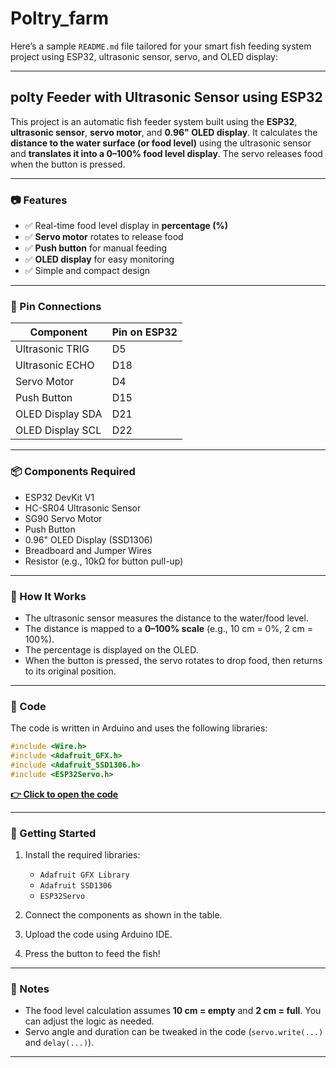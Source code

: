 # Poltry_farm
Here’s a sample `README.md` file tailored for your smart fish feeding system project using ESP32, ultrasonic sensor, servo, and OLED display:

---

##  polty  Feeder with Ultrasonic Sensor using ESP32

This project is an automatic fish feeder system built using the **ESP32**, **ultrasonic sensor**, **servo motor**, and **0.96" OLED display**. It calculates the **distance to the water surface (or food level)** using the ultrasonic sensor and **translates it into a 0–100% food level display**. The servo releases food when the button is pressed.

---

### 📷 Features

* ✅ Real-time food level display in **percentage (%)**
* ✅ **Servo motor** rotates to release food
* ✅ **Push button** for manual feeding
* ✅ **OLED display** for easy monitoring
* ✅ Simple and compact design

---

### 🔌 Pin Connections

| Component        | Pin on ESP32 |
| ---------------- | ------------ |
| Ultrasonic TRIG  | D5           |
| Ultrasonic ECHO  | D18          |
| Servo Motor      | D4           |
| Push Button      | D15          |
| OLED Display SDA | D21          |
| OLED Display SCL | D22          |

---

### 📦 Components Required

* ESP32 DevKit V1
* HC-SR04 Ultrasonic Sensor
* SG90 Servo Motor
* Push Button
* 0.96" OLED Display (SSD1306)
* Breadboard and Jumper Wires
* Resistor (e.g., 10kΩ for button pull-up)

---

### 🔧 How It Works

* The ultrasonic sensor measures the distance to the water/food level.
* The distance is mapped to a **0–100% scale** (e.g., 10 cm = 0%, 2 cm = 100%).
* The percentage is displayed on the OLED.
* When the button is pressed, the servo rotates to drop food, then returns to its original position.

---

### 🧠 Code

The code is written in Arduino and uses the following libraries:

```cpp
#include <Wire.h>
#include <Adafruit_GFX.h>
#include <Adafruit_SSD1306.h>
#include <ESP32Servo.h>
```

**[👉 Click to open the code](./fish_feeder_code.ino)**

---

### 🚀 Getting Started

1. Install the required libraries:

   * `Adafruit GFX Library`
   * `Adafruit SSD1306`
   * `ESP32Servo`
2. Connect the components as shown in the table.
3. Upload the code using Arduino IDE.
4. Press the button to feed the fish!

---

### 📝 Notes

* The food level calculation assumes **10 cm = empty** and **2 cm = full**. You can adjust the logic as needed.
* Servo angle and duration can be tweaked in the code (`servo.write(...)` and `delay(...)`).

---


